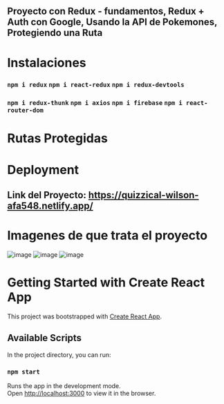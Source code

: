 ## Proyecto con Redux - fundamentos, Redux + Auth con Google, Usando la API de Pokemones, Protegiendo una Ruta 

# Instalaciones
### `npm i redux`  `npm i react-redux` `npm i redux-devtools`
### `npm i redux-thunk` `npm i axios` `npm i firebase` `npm i react-router-dom`

# Rutas Protegidas

# Deployment
## Link del Proyecto: https://quizzical-wilson-afa548.netlify.app/

# Imagenes de que trata el proyecto
![image](https://user-images.githubusercontent.com/46203192/112895682-a6a31100-909a-11eb-9ce0-73db688d289d.png)
![image](https://user-images.githubusercontent.com/46203192/112895926-fb468c00-909a-11eb-9abb-cea340e38c9a.png)
![image](https://user-images.githubusercontent.com/46203192/112896012-1ca77800-909b-11eb-95ae-903e23b57ac5.png)




# Getting Started with Create React App

This project was bootstrapped with [Create React App](https://github.com/facebook/create-react-app).

## Available Scripts

In the project directory, you can run:

### `npm start`

Runs the app in the development mode.\
Open [http://localhost:3000](http://localhost:3000) to view it in the browser.
